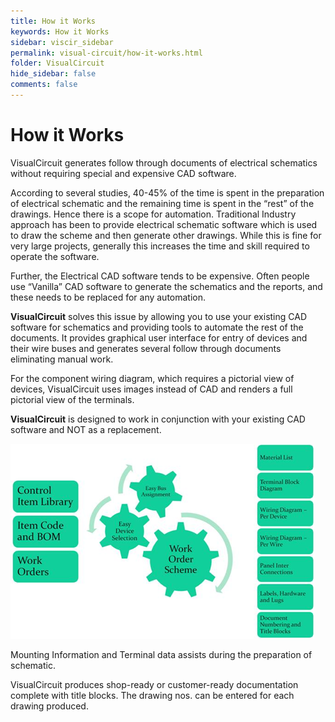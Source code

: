 ```yaml
---
title: How it Works
keywords: How it Works
sidebar: viscir_sidebar
permalink: visual-circuit/how-it-works.html
folder: VisualCircuit
hide_sidebar: false
comments: false
---
```


# How it Works



VisualCircuit generates follow through documents of electrical schematics without requiring special and expensive CAD software.

According to several studies, 40-45% of the time is spent in the preparation of electrical schematic and the remaining time is spent in the “rest” of the drawings. Hence there is a scope for automation. Traditional Industry approach has been to provide electrical schematic software which is used to draw the scheme and then generate other drawings. While this is fine for very large projects, generally this increases the time and skill required to operate the software.

Further, the Electrical CAD software tends to be expensive. Often people use “Vanilla” CAD software to generate the schematics and the reports, and these needs to be replaced for any automation.

**VisualCircuit** solves this issue by allowing you to use your existing CAD software for schematics and providing tools to automate the rest of the documents. It provides graphical user interface for entry of devices and their wire buses and generates several follow through documents eliminating manual work.

For the component wiring diagram, which requires a pictorial view of devices, VisualCircuit uses images instead of CAD and renders a full pictorial view of the terminals.

**VisualCircuit** is designed to work in conjunction with your existing CAD software and NOT as a replacement.

![](/images/how-it-work.png)

Mounting Information and Terminal data assists during the preparation of schematic.

VisualCircuit produces shop-ready or customer-ready documentation complete with title blocks. The drawing nos. can be entered for each drawing produced.

